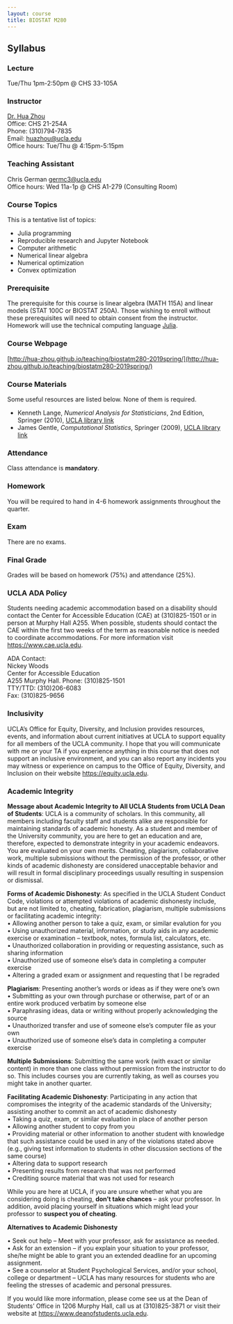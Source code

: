 ```yaml
---
layout: course
title: BIOSTAT M280
---
```


## Syllabus

### Lecture

Tue/Thu 1pm-2:50pm @ CHS 33-105A    

### Instructor

[Dr. Hua Zhou](http://hua-zhou.github.io/)  
Office: CHS 21-254A  
Phone: (310)794-7835  
Email: <huazhou@ucla.edu>  
Office hours: Tue/Thu @ 4:15pm-5:15pm

### Teaching Assistant

Chris German <germc3@ucla.edu>  
Office hours: Wed 11a-1p @ CHS A1-279 (Consulting Room)

### Course Topics

This is a tentative list of topics:  

* Julia programming  
* Reproducible research and Jupyter Notebook  
* Computer arithmetic  
* Numerical linear algebra  
* Numerical optimization  
* Convex optimization  

### Prerequisite

The prerequisite for this course is linear algebra (MATH 115A) and linear models (STAT 100C or BIOSTAT 250A). Those wishing to enroll without these prerequisites will need to obtain consent from the instructor.  Homework will use the technical computing language [Julia](http://julialang.org).

### Course Webpage

[http://hua-zhou.github.io/teaching/biostatm280-2019spring/](http://hua-zhou.github.io/teaching/biostatm280-2019spring/)

### Course Materials

Some useful resources are listed below. None of them is required.  

* Kenneth Lange, _Numerical Analysis for Statisticians_, 2nd Edition, Springer (2010), [UCLA library link](http://ucla.worldcat.org/title/numerical-analysis-for-statisticians/oclc/793808354&referer=brief_results)  
* James Gentle, _Computational Statistics_, Springer (2009), [UCLA library link](http://ucla.worldcat.org/title/computational-statistics/oclc/437345409&referer=brief_results)     

### Attendance

Class attendance is **mandatory**.

### Homework

You will be required to hand in 4-6 homework assignments throughout the quarter.  

### Exam

There are no exams.

### Final Grade

Grades will be based on homework (75%) and attendance (25%).


### UCLA ADA Policy 

Students needing academic accommodation based on a disability should contact the Center for Accessible Education (CAE) at (310)825-1501 or in person at Murphy Hall A255. When possible, students should contact the CAE within the first two weeks of the term as reasonable notice is needed to coordinate accommodations. For more information visit <https://www.cae.ucla.edu>.

ADA Contact:  
Nickey Woods   
Center for Accessible Education  
A255 Murphy Hall. 
Phone: (310)825-1501  
TTY/TTD: (310)206-6083  
Fax: (310)825-9656  

### Inclusivity

UCLA’s Office for Equity, Diversity, and Inclusion provides resources, events, and information about current initiatives at UCLA to support equality for all members of the UCLA community. I hope that you will communicate with me or your TA if you experience anything in this course that does not support an inclusive environment, and you can also report any incidents you may witness or experience on campus to the Office of Equity, Diversity, and Inclusion on their website <https://equity.ucla.edu>.


### Academic Integrity

**Message about Academic Integrity to All UCLA Students from UCLA Dean of Students**: UCLA is a community of scholars. In this community, all members including faculty staff and students alike are responsible for maintaining standards of academic honesty. As a student and member of the University community, you are here to get an education and are, therefore, expected to demonstrate integrity in your academic endeavors. You are evaluated on your own merits. Cheating, plagiarism, collaborative work, multiple submissions without the permission of the professor, or other kinds of academic dishonesty are considered unacceptable behavior and will result in formal disciplinary proceedings usually resulting in suspension or dismissal.

**Forms of Academic Dishonesty**: As specified in the UCLA Student Conduct Code, violations or attempted violations of academic dishonesty include, but are not limited to, cheating, fabrication, plagiarism, multiple submissions or facilitating academic integrity:   
• Allowing another person to take a quiz, exam, or similar evalution for you  
• Using unauthorized material, information, or study aids in any academic exercise or examination – textbook, notes, formula list, calculators, etc.  
• Unauthorized collaboration in providing or requesting assistance, such as sharing information   
• Unauthorized use of someone else’s data in completing a computer exercise  
• Altering a graded exam or assignment and requesting that I be regraded

**Plagiarism**: Presenting another’s words or ideas as if they were one’s own  
• Submitting as your own through purchase or otherwise, part of or an entire work produced verbatim by someone else  
• Paraphrasing ideas, data or writing without properly acknowledging the source  
• Unauthorized transfer and use of someone else’s computer file as your own  
• Unauthorized use of someone else’s data in completing a computer exercise  

**Multiple Submissions**: Submitting the same work (with exact or similar content) in more than one class without permission from the instructor to do so. This includes courses you are currently taking, as well as courses you might take in another quarter.

**Facilitating Academic Dishonesty**: Participating in any action that compromises the integrity of the academic standards of the University; assisting another to commit an act of academic dishonesty   
• Taking a quiz, exam, or similar evaluation in place of another person   
• Allowing another student to copy from you  
• Providing material or other information to another student with knowledge that such assistance could be used in any of the violations stated above (e.g., giving test information to students in other discussion sections of the same course)  
• Altering data to support research  
• Presenting results from research that was not performed  
• Crediting source material that was not used for  research  

While you are here at UCLA, if you are unsure whether what you are considering doing is cheating, **don’t take chances** – ask your professor. In addition, avoid placing yourself in situations which might lead your professor to **suspect you of cheating**.

**Alternatives to Academic Dishonesty**

• Seek out help – Meet with your professor, ask for assistance as needed.  
• Ask for an extension – if you explain your situation to your professor, she/he might be able to grant you an extended deadline for an upcoming assignment.  
•	See a counselor at Student Psychological Services, and/or your school, college or department – UCLA has many resources for students who are feeling the stresses of academic and personal pressures. 

If you would like more information, please come see us at the Dean of Students’ Office in 1206 Murphy Hall, call us at (310)825-3871 or visit their website at <https://www.deanofstudents.ucla.edu>.



